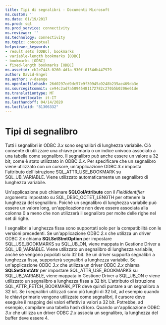 ```yaml
---
title: Tipi di segnalibri - Documenti Microsoft
ms.custom: ''
ms.date: 01/19/2017
ms.prod: sql
ms.prod_service: connectivity
ms.reviewer: ''
ms.technology: connectivity
ms.topic: conceptual
helpviewer_keywords:
- result sets [ODBC], bookmarks
- variable-length bookmarks [ODBC]
- bookmarks [ODBC]
- fixed-length bookmarks [ODBC]
ms.assetid: cb2e7443-0260-4d1a-930f-0154db447979
author: David-Engel
ms.author: v-daenge
ms.openlocfilehash: 26d0297cd9dc57e9f30945a9248b235ae469da3e
ms.sourcegitcommit: ce94c2ad7a50945481172782c270b5b0206e61de
ms.translationtype: MT
ms.contentlocale: it-IT
ms.lasthandoff: 04/14/2020
ms.locfileid: "81306332"
---
```

# <a name="bookmark-types"></a>Tipi di segnalibro
Tutti i segnalibri in ODBC *3.x* sono segnalibri di lunghezza variabile. Ciò consente di utilizzare una chiave primaria o un indice univoco associato a una tabella come segnalibro. Il segnalibro può anche essere un valore a 32 bit, come è stato utilizzato in ODBC *2.x*. Per specificare che un segnalibro viene utilizzato con un cursore, un'applicazione ODBC *3.x* imposta l'attributo dell'istruzione SQL_ATTR_USE_BOOKMARK su SQL_UB_VARIABLE. Viene utilizzato automaticamente un segnalibro di lunghezza variabile.  
  
 Un'applicazione può chiamare **SQLColAttribute** con il *FieldIdentifier* argomento impostato su SQL_DESC_OCTET_LENGTH per ottenere la lunghezza del segnalibro. Poiché un segnalibro di lunghezza variabile può essere un valore long, un'applicazione non deve essere associata alla colonna 0 a meno che non utilizzerà il segnalibro per molte delle righe nel set di righe.  
  
 I segnalibri a lunghezza fissa sono supportati solo per la compatibilità con le versioni precedenti. Se un'applicazione ODBC *2.x* che utilizza un driver ODBC *3.x* chiama **SQLSetStmtOption** per impostare SQL_USE_BOOKMARKS su SQL_UB_ON, viene mappata in Gestione Driver a SQL_UB_VARIABLE. Viene utilizzato un segnalibro di lunghezza variabile, anche se vengono popolati solo 32 bit. Se un driver supporta segnalibri a lunghezza fissa, supporterà segnalibri a lunghezza variabile. Se un'applicazione ODBC *3.x* che utilizza un driver ODBC *2.x* chiama **SQLSetStmtAttr** per impostare SQL_ATTR_USE_BOOKMARKS su SQL_UB_VARIABLE, viene mappata in Gestione Driver a SQL_UB_ON e viene utilizzato un segnalibro a lunghezza fissa a 32 bit. L'attributo di istruzione SQL_ATTR_FETCH_BOOKMARK_PTR deve quindi puntare a un segnalibro a 32 bit. Se i segnalibri utilizzati sono più lunghi di 32 bit, ad esempio quando le chiavi primarie vengono utilizzate come segnalibri, il cursore deve eseguire il mapping dei valori effettivi a valori a 32 bit. Potrebbe, ad esempio, compilare una tabella hash di loro. Quando un'applicazione ODBC *3.x* che utilizza un driver ODBC *2.x* associa un segnalibro, la lunghezza del buffer deve essere 4.

